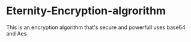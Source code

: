 # Eternity-Encryption-algrorithm
This is an encryption algorithm that's secure and powerfull uses base64 and Aes
